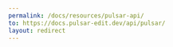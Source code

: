 ```yaml
---
permalink: /docs/resources/pulsar-api/
to: https://docs.pulsar-edit.dev/api/pulsar/
layout: redirect
---
```

